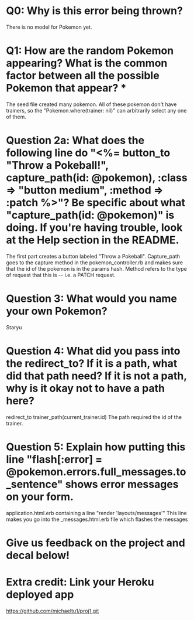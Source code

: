 # Q0: Why is this error being thrown?
There is no model for Pokemon yet.

# Q1: How are the random Pokemon appearing? What is the common factor between all the possible Pokemon that appear? *
The seed file created many pokemon. All of these pokemon don't have trainers, so the "Pokemon.where(trainer: nil)" can arbitrarily select any one of them.

# Question 2a: What does the following line do "<%= button_to "Throw a Pokeball!", capture_path(id: @pokemon), :class => "button medium", :method => :patch %>"? Be specific about what "capture_path(id: @pokemon)" is doing. If you're having trouble, look at the Help section in the README.
The first part creates a button labeled "Throw a Pokeball". Capture_path goes to the capture method in the pokemon_controller.rb and makes sure that the id of the pokemon is in the params hash. Method refers to the type of request that this is -- i.e. a PATCH request.

# Question 3: What would you name your own Pokemon?
Staryu

# Question 4: What did you pass into the redirect_to? If it is a path, what did that path need? If it is not a path, why is it okay not to have a path here?
redirect_to trainer_path(current_trainer.id)
The path required the id of the trainer.

# Question 5: Explain how putting this line "flash[:error] = @pokemon.errors.full_messages.to_sentence" shows error messages on your form.
application.html.erb containing a line "render 'layouts/messages'"
This line makes you go into the _messages.html.erb file which flashes the messages

# Give us feedback on the project and decal below!

# Extra credit: Link your Heroku deployed app

https://github.com/michaeltu1/proj1.git